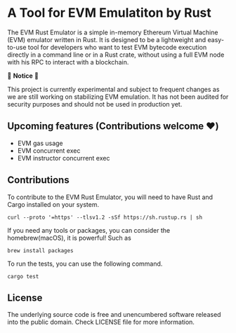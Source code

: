 # A Tool for EVM Emulatiton by Rust

The EVM Rust Emulator is a simple in-memory Ethereum Virtual Machine (EVM) emulator written in Rust. It is designed to be a lightweight and easy-to-use tool for developers who want to test EVM bytecode execution directly in a command line or in a Rust crate, without using a full EVM node with his RPC to interact with a blockchain.

🚧 **Notice** 🚧

This project is currently experimental and subject to frequent changes as we are still working on stabilizing EVM emulation. It has not been audited for security purposes and should not be used in production yet.

## Upcoming features (Contributions welcome ❤️)

- EVM gas usage
- EVM concurrent exec
- EVM instructor concurrent exec

## Contributions

To contribute to the EVM Rust Emulator, you will need to have Rust and Cargo installed on your system. 


```curl --proto '=https' --tlsv1.2 -sSf https://sh.rustup.rs | sh```

If you need any tools or packages, you can consider the homebrew(macOS), it is powerful! Such as


```brew install packages```


To run the tests, you can use the following command. 


```cargo test```


## License

The underlying source code is free and unencumbered software released into the public domain. Check LICENSE file for more information.

